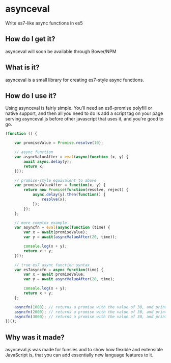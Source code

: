 asynceval
===========

Write es7-like async functions in es5

How do I get it?
----------------

asynceval will soon be available through Bower/NPM

What is it?
-----------

asynceval is a small library for creating es7-style async functions.

How do I use it?
----------------

Using asynceval is fairly simple. You'll need an es6-promise polyfill or native support, and then all you need to do is add a script tag on your page serving asynceval.js before other javascript that uses it, and you're good to go.

```.js
(function () {

    var promiseValue = Promise.resolve(10);

    // async function
    var asyncValueAfter = eval(async(function (x, y) {
        await async.delay(y);
        return x;
    }));

    // promise-style equivalent to above
    var promiseValueAfter = function(x, y) {
        return new Promise(function(resolve, reject) {
            async.delay(y).then(function() {
                resolve(x);
            });
        });
    };

    // more complex example
    var asyncfn = eval(async(function (time) {
        var x = await(promiseValue);
        var y = await(asyncValueAfter(20, time));

        console.log(x + y);
        return x + y;
    }));

    // true es7 async function syntax
    var es7asyncfn = async function(time) {
        var x = await promiseValue;
        var y = await asyncValueAfter(20, time);

        console.log(x + y);
        return x + y;
    };

    asyncfn(1000); // returns a promise with the value of 30, and prints 30 after 1 second
    asyncfn(2000); // returns a promise with the value of 30, and prints 30 after 2 seconds
    asyncfn(3000); // returns a promise with the value of 30, and prints 30 after 3 seconds
})();
```

Why was it made?
----------------

asynceval.js was made for funsies and to show how flexible and extensible JavaScript is, that you can add essentially new language features to it.
